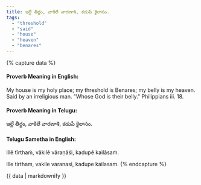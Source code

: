 ```yaml
---
title: ఇల్లే తీర్థం, వాకిలే వారణాశి, కడుపే కైలాసం.
tags:
  - "threshold"
  - "said"
  - "house"
  - "heaven"
  - "benares"
---
```


{% capture data %}
#### Proverb Meaning in English:
My house is my holy place; my threshold is Benares; my belly is my heaven.
Said by an irreligious man.
"Whose God is their belly." Philippians iii. 18.

#### Proverb Meaning in Telugu:
ఇల్లే తీర్థం, వాకిలే వారణాశి, కడుపే కైలాసం.

#### Telugu Sametha in English:
Illē tīrthaṁ, vākilē vāraṇāśi, kaḍupē kailāsaṁ.

Ille tirtham, vakile varanasi, kadupe kailasam.
{% endcapture %}

{{ data | markdownify }}


